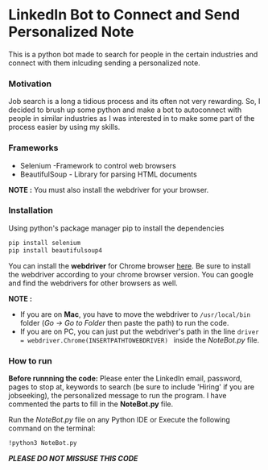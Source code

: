 # LinkedIn Bot to Connect and Send Personalized Note

This is a python bot made to search for people in the certain industries and connect with them inlcuding sending a personalized note.

### Motivation
Job search is a long a tidious process and its often not very rewarding. So, I decided to brush up some python and make a bot to autoconnect with people in similar industries as I was interested in to make some part of the process easier by using my skills.

### Frameworks
- Selenium -Framework to control web browsers
- BeautifulSoup - Library for parsing HTML documents

**NOTE :** You must also install the webdriver for your browser.

### Installation
Using python's package manager pip to install the dependencies
``` sh
pip install selenium
pip install beautifulsoup4
```
You can install the **webdriver** for Chrome browser [here](https://chromedriver.chromium.org/downloads). Be sure to install the webdriver according to your chrome browser version. You can google and find the webdrivers for other browsers as well. 

**NOTE :** 
- If you are on **Mac**, you have to move the webdriver to ```/usr/local/bin``` folder (*Go -> Go to Folder* then paste the path) to run the code. 
- If you are on PC, you can just put the webdriver's path in the line ```driver = webdriver.Chrome(INSERTPATHTOWEBDRIVER) ``` inside the *NoteBot.py* file.


### How to run 

**Before runnning the code:** Please enter the LinkedIn email, password, pages to stop at, keywords to search (be sure to include 'Hiring' if you are jobseeking), the personalized message to run the program. I have commented the parts to fill in the **NoteBot.py** file. 

Run the *NoteBot.py* file on any Python IDE or Execute the following command on the terminal:
``` sh
!python3 NoteBot.py 
```


***PLEASE DO NOT MISSUSE THIS CODE***
